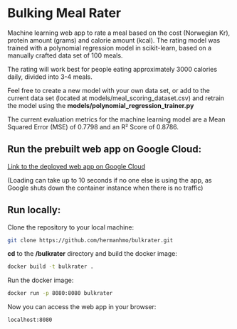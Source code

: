 # Bulking Meal Rater
Machine learning web app to rate a meal based on the cost (Norwegian Kr), protein amount (grams) and calorie amount (kcal). The rating model was trained with a polynomial regression model in scikit-learn, based on a manually crafted data set of 100 meals.

The rating will work best for people eating approximately 3000 calories daily, divided into 3-4 meals.

Feel free to create a new model with your own data set, or add to the current data set (located at models/meal_scoring_dataset.csv) and retrain the model using the **models/polynomial_regression_trainer.py**

The current evaluation metrics for the machine learning model are a Mean Squared Error (MSE) of 0.7798 and an R² Score of 0.8786. 

## Run the prebuilt web app on Google Cloud:

[Link to the deployed web app on Google Cloud](https://bulkrater-7jh2arsyhq-uc.a.run.app)

(Loading can take up to 10 seconds if no one else is using the app, as Google shuts down the container instance when there is no traffic)

## Run locally:
Clone the repository to your local machine:
```bash
git clone https://github.com/hermanhmo/bulkrater.git
```
**cd** to the **/bulkrater** directory and build the docker image:
```bash
docker build -t bulkrater .
```
Run the docker image:
```bash
docker run -p 8080:8080 bulkrater
```
Now you can access the web app in your browser:
```
localhost:8080
```
